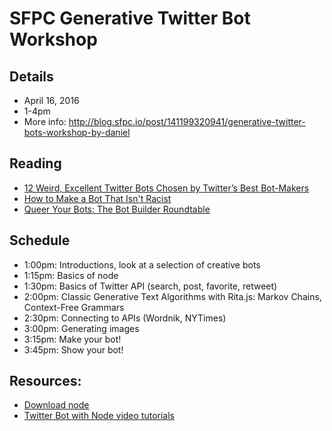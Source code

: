 # SFPC Generative Twitter Bot Workshop

## Details
* April 16, 2016
* 1-4pm  
* More info: http://blog.sfpc.io/post/141199320941/generative-twitter-bots-workshop-by-daniel

## Reading
* [12 Weird, Excellent Twitter Bots Chosen by Twitter’s Best Bot-Makers](http://nymag.com/following/2015/11/12-weirdest-funniest-smartest-twitter-bots.html)
* [How to Make a Bot That Isn't Racist](http://motherboard.vice.com/read/how-to-make-a-not-racist-bot
)
* [Queer Your Bots: The Bot Builder Roundtable](http://www.autostraddle.com/queer-your-bots-the-bot-builder-roundtable-333806/)

## Schedule
* 1:00pm: Introductions, look at a selection of creative bots
* 1:15pm: Basics of node
* 1:30pm: Basics of Twitter API (search, post, favorite, retweet)
* 2:00pm: Classic Generative Text Algorithms with Rita.js: Markov Chains, Context-Free Grammars
* 2:30pm: Connecting to APIs (Wordnik, NYTimes)
* 3:00pm: Generating images
* 3:15pm: Make your bot!
* 3:45pm: Show your bot!

## Resources:
* [Download node](https://nodejs.org/en/)
* [Twitter Bot with Node video tutorials](https://www.youtube.com/playlist?list=PLRqwX-V7Uu6atTSxoRiVnSuOn6JHnq2yV)

